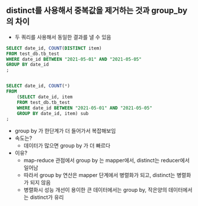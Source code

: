 ## distinct를 사용해서 중복값을 제거하는 것과 group_by 의 차이
- 두 쿼리를 사용해서 동일한 결과를 낼 수 있음

```sql
SELECT date_id, COUNT(DISTINCT item)
FROM test_db.tb_test
WHERE date_id BETWEEN "2021-05-01" AND "2021-05-05"
GROUP BY date_id
;


SELECT date_id, COUNT(*)
FROM
    (SELECT date_id, item
    FROM test_db.tb_test
    WHERE date_id BETWEEN "2021-05-01" AND "2021-05-05"
    GROUP BY date_id, item) sub
;
```

- group by 가 한단계가 더 들어가서 복잡해보임
- 속도는?
  - 데이터가 많으면 group by 가 더 빠르다
- 이유?
  - map-reduce 관점에서 group by 는 mapper에서, distinct는 reducer에서 일어남
  - 따라서 group by 연산은 mapper 단계에서 병렬화가 되고, distinct는 병렬화가 되지 않음
  - 병렬화시 성능 개선이 용이한 큰 데이터에서는 group by, 작은양의 데이터에서는 distinct가 유리
